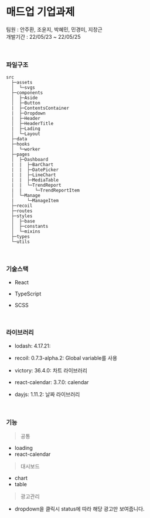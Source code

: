 # 매드업 기업과제
팀원 : 안주환, 조윤지, 박혜민, 민경미, 지창근  
개발기간 : 22/05/23 ~ 22/05/25

<br>

### 파일구조
```
src  
  ├─assets  
  │  └─svgs  
  ├─components
  │  ├─Aside
  │  ├─Button
  |  ├─ContentsContainer
  |  ├─Dropdown
  |  ├─Header    
  │  ├─HeaderTitle
  |  ├─Lading   
  │  └─Layout
  ├─data
  ├─hooks
  │  └─worker
  ├─pages
  │  ├─Dashboard
  |  |  ├─BarChart
  |  |  ├─DatePicker
  |  |  ├─LineChart
  |  |  ├─MediaTable
  |  |  └─TrendReport
  |  |     └─TrendReportItem
  │  └─Manage
  |     └─ManageItem
  ├─recoil
  ├─routes
  ├─styles
  │  ├─base
  │  ├─constants
  │  └─mixins
  ├─types
  └─utils
```
<br>

### 기술스택
- React

- TypeScript

- SCSS

<br>

### 라이브러리 
- lodash: 4.17.21: 

- recoil: 0.7.3-alpha.2: Global variable를 사용

- victory: 36.4.0: 차트 라이브러리

- react-calendar: 3.7.0: calendar

- dayjs: 1.11.2: 날짜 라이브러리

<br>

### 기능

>공통
- loading
- react-calendar

>대시보드
- chart
- table


>광고관리
- dropdown을 클릭시 status에 따라 해당 광고만 보여줍니다.




